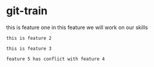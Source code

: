 # git-train

this is feature one
    in this feature we will work on our skills
    
    this is feature 2
    
    this is feature 3
    
    feature 5 has conflict with feature 4
    